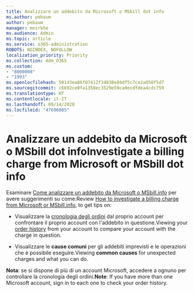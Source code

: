 ```yaml
---
title: Analizzare un addebito da Microsoft o MSbill dot info
ms.author: pebaum
author: pebaum
manager: mnirkhe
ms.audience: Admin
ms.topic: article
ms.service: o365-administration
ROBOTS: NOINDEX, NOFOLLOW
localization_priority: Priority
ms.collection: Adm_O365
ms.custom:
- "8000008"
- "1993"
ms.openlocfilehash: 50143ea86f07412f34830e84df5c7ce2a050f5d7
ms.sourcegitcommit: c6692ce0fa1358ec3529e59ca0ecdfdea4cdc759
ms.translationtype: HT
ms.contentlocale: it-IT
ms.lasthandoff: 09/14/2020
ms.locfileid: "47696085"
---
```

# <a name="investigate-a-billing-charge-from-microsoft-or-msbill-dot-info"></a><span data-ttu-id="6a0c0-102">Analizzare un addebito da Microsoft o MSbill dot info</span><span class="sxs-lookup"><span data-stu-id="6a0c0-102">Investigate a billing charge from Microsoft or MSbill dot info</span></span>

<span data-ttu-id="6a0c0-103">Esaminare [Come analizzare un addebito da Microsoft o MSbill.info](https://support.microsoft.com/help/10623/microsoft-account-investigate-billing-charge) per avere suggerimenti su come:</span><span class="sxs-lookup"><span data-stu-id="6a0c0-103">Review [How to investigate a billing charge from Microsoft or MSbill.info](https://support.microsoft.com/help/10623/microsoft-account-investigate-billing-charge), to get tips on:</span></span> 

- <span data-ttu-id="6a0c0-104">Visualizzare la [cronologia degli ordini](https://account.microsoft.com/billing/orders/) dal proprio account per confrontare il proprio account con l'addebito in questione.</span><span class="sxs-lookup"><span data-stu-id="6a0c0-104">Viewing your [order history](https://account.microsoft.com/billing/orders/) from your account to compare your account with the charge in question.</span></span>

- <span data-ttu-id="6a0c0-105">Visualizzare le **cause comuni** per gli addebiti imprevisti e le operazioni che è possibile eseguire.</span><span class="sxs-lookup"><span data-stu-id="6a0c0-105">Viewing **common causes** for unexpected charges and what you can do.</span></span>

<span data-ttu-id="6a0c0-106">**Nota**: se si dispone di più di un account Microsoft, accedere a ognuno per controllare la cronologia degli ordini.</span><span class="sxs-lookup"><span data-stu-id="6a0c0-106">**Note**: If you have more than one Microsoft account, sign in to each one to check your order history.</span></span>
